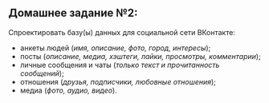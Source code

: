 ## **Домашнее задание №2:**

Спроектировать базу(ы) данных для социальной сети ВКонтакте:

- анкеты людей (*имя, описание, фото, город, интересы*);
- посты (*описание, медиа, хэштеги, лайки, просмотры, комментарии*);
- личные сообщения и чаты (*только текст и прочитанность сообщений*);
- отношения (*друзья, подписчики, любовные отношения*);
- медиа (*фото, аудио, видео*).